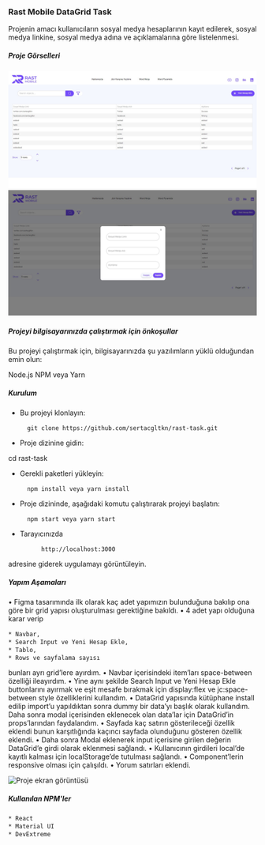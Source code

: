 

### Rast Mobile DataGrid Task
Projenin amacı kullanıcıların sosyal medya hesaplarının kayıt edilerek, sosyal medya linkine, sosyal medya adına ve açıklamalarına göre listelenmesi.

##### Proje Görselleri

![Proje ekran görüntüsü](/screenshots/Rast-1.jpg)
![Proje ekran görüntüsü](/screenshots/Rast-2.jpg)


##### Projeyi bilgisayarınızda çalıştırmak için önkoşullar
Bu projeyi çalıştırmak için, bilgisayarınızda şu yazılımların yüklü olduğundan emin olun:

Node.js NPM veya Yarn

##### Kurulum
* Bu projeyi klonlayın:

        git clone https://github.com/sertacgltkn/rast-task.git
* Proje dizinine gidin:

cd rast-task

* Gerekli paketleri yükleyin:

        npm install veya yarn install
* Proje dizininde, aşağıdaki komutu çalıştırarak projeyi başlatın:

        npm start veya yarn start

* Tarayıcınızda 

            http://localhost:3000 

adresine giderek uygulamayı görüntüleyin.


##### Yapım Aşamaları

•	Figma tasarımında ilk olarak kaç adet yapımızın bulunduğuna bakılıp ona göre bir grid yapısı oluşturulması gerektiğine bakıldı.
•	4 adet yapı olduğuna karar verip 

    * Navbar, 
    * Search Input ve Yeni Hesap Ekle,
    * Tablo, 
    * Rows ve sayfalama sayısı  

bunları ayrı grid’lere ayırdım.
•	Navbar içerisindeki item’ları space-between özelliği ileayırdım.
•	Yine aynı şekilde Search Input ve Yeni Hesap Ekle buttonlarını ayırmak ve eşit mesafe bırakmak için display:flex ve jc:space-between style özelliklerini kullandım.
•	DataGrid yapısında kütüphane install edilip import’u yapıldıktan sonra dummy bir data’yı başlık olarak kullandım. Daha sonra modal içerisinden eklenecek olan data’lar için DataGrid’in props’larından faydalandım.
•	Sayfada kaç satırın gösterileceği özellik eklendi bunun karşıtlığında kaçıncı sayfada olunduğunu gösteren özellik eklendi.
•	Daha sonra Modal eklenerek input içerisine girilen değerin DataGrid’e girdi olarak eklenmesi sağlandı.
•	Kullanıcının girdileri local’de kayıtlı kalması için localStorage’de tutulması sağlandı.
•	Component’lerin responsive olması için çalışıldı.
•	Yorum satırları eklendi.

![Proje ekran görüntüsü](/Rast-Task.jpg)



##### Kullanılan NPM'ler
    * React
    * Material UI
    * DevExtreme


 
